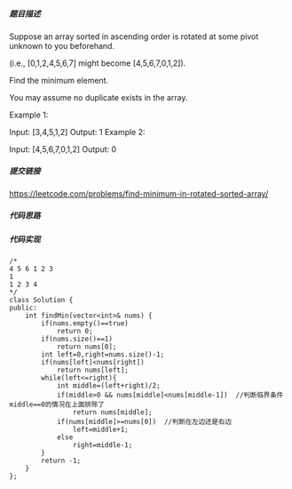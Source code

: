 ##### 题目描述
Suppose an array sorted in ascending order is rotated at some pivot unknown to you beforehand.

(i.e.,  [0,1,2,4,5,6,7] might become  [4,5,6,7,0,1,2]).

Find the minimum element.

You may assume no duplicate exists in the array.

Example 1:

Input: [3,4,5,1,2] 
Output: 1
Example 2:

Input: [4,5,6,7,0,1,2]
Output: 0


##### 提交链接
https://leetcode.com/problems/find-minimum-in-rotated-sorted-array/



##### 代码思路




##### 代码实现

```
/*
4 5 6 1 2 3
1
1 2 3 4
*/
class Solution {
public:
    int findMin(vector<int>& nums) {
        if(nums.empty()==true)
            return 0;
        if(nums.size()==1)
            return nums[0];
        int left=0,right=nums.size()-1;
        if(nums[left]<nums[right])
            return nums[left];
        while(left<=right){
            int middle=(left+right)/2;
            if(middle>0 && nums[middle]<nums[middle-1])  //判断临界条件  middle==0的情况在上面排除了
                return nums[middle];
            if(nums[middle]>=nums[0])  //判断在左边还是右边
                left=middle+1;
            else
                right=middle-1;
        }
        return -1;
    }
};



```
